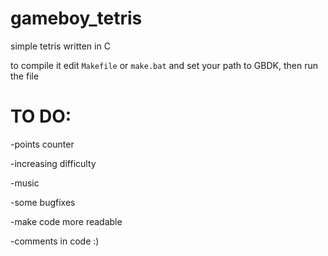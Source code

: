 # gameboy_tetris
simple tetris written in C

to compile it edit `Makefile` or `make.bat` and set your path to GBDK, then run the file 

# TO DO:
-points counter

-increasing difficulty

-music

-some bugfixes

-make code more readable

-comments in code :)
